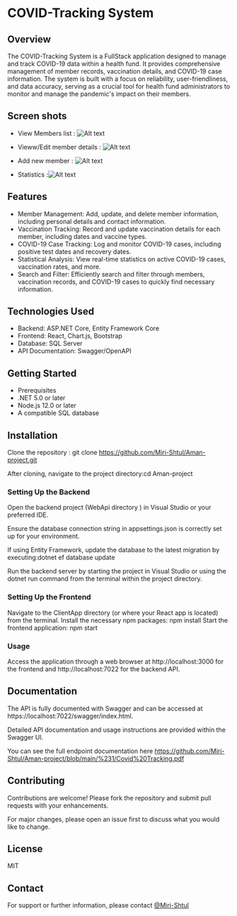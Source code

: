 # COVID-Tracking System

## Overview
The COVID-Tracking System is a FullStack application designed to manage and track COVID-19 data within a health fund.
It provides comprehensive management of member records, vaccination details, and COVID-19 case information.
The system is built with a focus on reliability, user-friendliness, and data accuracy,
serving as a crucial tool for health fund administrators to monitor and manage the pandemic's impact on their members.

## Screen shots
- View Members list : ![Alt text](https://github.com/Miri-Shtul/Aman-project/blob/main/MemberEdit.png)

- Vieww/Edit member details : ![Alt text](https://github.com/Miri-Shtul/Aman-project/blob/main/MemberEdit.png)

- Add new member : ![Alt text](https://github.com/Miri-Shtul/Aman-project/blob/main/AddNewMember.png)

- Statistics :![Alt text](https://github.com/Miri-Shtul/Aman-project/blob/main/Statistics.png)

## Features
* Member Management: Add, update, and delete member information, including personal details and contact information.
* Vaccination Tracking: Record and update vaccination details for each member, including dates and vaccine types.
* COVID-19 Case Tracking: Log and monitor COVID-19 cases, including positive test dates and recovery dates.
* Statistical Analysis: View real-time statistics on active COVID-19 cases, vaccination rates, and more.
* Search and Filter: Efficiently search and filter through members, vaccination records, and COVID-19 cases to quickly find necessary information.

## Technologies Used
- Backend: ASP.NET Core, Entity Framework Core
- Frontend: React, Chart.js, Bootstrap
- Database: SQL Server
- API Documentation: Swagger/OpenAPI

## Getting Started
* Prerequisites
* .NET 5.0 or later
* Node.js 12.0 or later
* A compatible SQL database

## Installation
Clone the repository : git clone https://github.com/Miri-Shtul/Aman-project.git

After cloning, navigate to the project directory:cd Aman-project

### Setting Up the Backend
Open the backend project (WebApi directory ) in Visual Studio or your preferred IDE.

Ensure the database connection string in appsettings.json is correctly set up for your environment.

If using Entity Framework, update the database to the latest migration by executing:dotnet ef database update

Run the backend server by starting the project in Visual Studio or using the dotnet run command from the terminal within the project directory.

### Setting Up the Frontend
Navigate to the ClientApp directory (or where your React app is located) from the terminal.
Install the necessary npm packages: npm install
Start the frontend application: npm start

### Usage
Access the application through a web browser at http://localhost:3000 for the frontend and http://localhost:7022 for the backend API.

## Documentation
The API is fully documented with Swagger and can be accessed at https://localhost:7022/swagger/index.html.

Detailed API documentation and usage instructions are provided within the Swagger UI.

You can see the full endpoint documentation here https://github.com/Miri-Shtul/Aman-project/blob/main/%231/Covid%20Tracking.pdf

## Contributing
Contributions are welcome! Please fork the repository and submit pull requests with your enhancements.

For major changes, please open an issue first to discuss what you would like to change.

## License
MIT

## Contact
For support or further information, please contact [@Miri-Shtul](https://github.com/Miri-Shtul)

  
